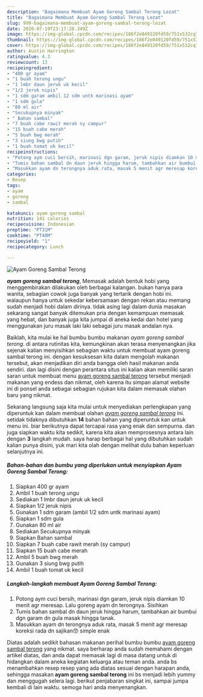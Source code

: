 ```yaml
---
description: "Bagaimana Membuat Ayam Goreng Sambal Terong Lezat"
title: "Bagaimana Membuat Ayam Goreng Sambal Terong Lezat"
slug: 999-bagaimana-membuat-ayam-goreng-sambal-terong-lezat
date: 2020-07-19T23:17:28.349Z
image: https://img-global.cpcdn.com/recipes/186f2e849120fd59/751x532cq70/ayam-goreng-sambal-terong-foto-resep-utama.jpg
thumbnail: https://img-global.cpcdn.com/recipes/186f2e849120fd59/751x532cq70/ayam-goreng-sambal-terong-foto-resep-utama.jpg
cover: https://img-global.cpcdn.com/recipes/186f2e849120fd59/751x532cq70/ayam-goreng-sambal-terong-foto-resep-utama.jpg
author: Austin Harrington
ratingvalue: 4.3
reviewcount: 13
recipeingredient:
- "400 gr ayam"
- "1 buah terong ungu"
- "1 lmbr daun jeruk uk kecil"
- "1/2 jeruk nipis"
- "1 sdm garam ambil 12 sdm untk marinasi ayam"
- "1 sdm gula"
- "80 ml air"
- "Secukupnya minyak"
- " Bahan sambal"
- "7 buah cabe rawit merah sy campur"
- "15 buah cabe merah"
- "5 buah bwg merah"
- "3 siung bwg putih"
- "1 buah tomat uk kecil"
recipeinstructions:
- "Potong aym cuci bersih, marinasi dgn garam, jeruk nipis diamkan 10 menit agr meresap. Lalu goreng ayam dn terongnya. Sisihkan"
- "Tumis bahan sambal dn daun jeruk hingga harum, tambahkan air bumbui dgn garam dn gula masak hingga tanak."
- "Masukkan ayam dn terongnya aduk rata, masak 5 menit agr meresap koreksi rada dn sajikan😙 simple enak"
categories:
- Resep
tags:
- ayam
- goreng
- sambal

katakunci: ayam goreng sambal 
nutrition: 141 calories
recipecuisine: Indonesian
preptime: "PT31M"
cooktime: "PT40M"
recipeyield: "1"
recipecategory: Lunch

---
```



![Ayam Goreng Sambal Terong](https://img-global.cpcdn.com/recipes/186f2e849120fd59/751x532cq70/ayam-goreng-sambal-terong-foto-resep-utama.jpg)

<b><i>ayam goreng sambal terong</i></b>, Memasak adalah bentuk hobi yang menggembirakan dilakukan oleh berbagai kalangan. bukan hanya para wanita, sebagian cowok juga banyak yang tertarik dengan hobi ini. walaupun hanya untuk sekedar kebersamaan dengan rekan atau memang sudah menjadi hobi dalam dirinya. tidak asing lagi dalam dunia masakan sekarang sangat banyak ditemukan pria dengan kemampuan memasak yang hebat, dan banyak juga kita jumpai di aneka kedai dan hotel yang menggunakan juru masak laki laki sebagai juru masak andalan nya.



Baiklah, kita mulai ke hal bumbu bumbu makanan <i>ayam goreng sambal terong</i>. di antara rutinitas kita, kemungkinan akan terasa menyenangkan jika sejenak kalian menyisihkan sebagian waktu untuk membuat ayam goreng sambal terong ini. dengan kesuksesan kita dalam mengolah makanan tersebut, akan menjadikan diri anda bangga oleh hasil makanan anda sendiri. dan lagi disini dengan perantara situs ini kalian akan memiliki saran saran untuk membuat menu <u>ayam goreng sambal terong</u> tersebut menjadi makanan yang endess dan nikmat, oleh karena itu simpan alamat website ini di ponsel anda sebagai sebagian rujukan kita dalam memasak olahan baru yang nikmat.


Sekarang langsung saja kita mulai untuk menyediakan perlengkapan yang diperuntuk kan dalam membuat olahan <u><i>ayam goreng sambal terong</i></u> ini. setidak tidaknya dibutuhkan <b>14</b> bahan bahan yang diperuntuk kan untuk menu ini. biar berikutnya dapat tercapai rasa yang enak dan sempurna. dan juga siapkan waktu kita sedikit, karena kita akan memprosesnya antara lain dengan <b>3</b> langkah mudah. saya harap berbagai hal yang dibutuhkan sudah kalian punya disini, yuk mari kita olah dengan melihat dulu bahan keperluan selanjutnya ini.

<!--inarticleads1-->

##### Bahan-bahan dan bumbu yang diperlukan untuk menyiapkan Ayam Goreng Sambal Terong:

1. Siapkan 400 gr ayam
1. Ambil 1 buah terong ungu
1. Sediakan 1 lmbr daun jeruk uk kecil
1. Siapkan 1/2 jeruk nipis
1. Gunakan 1 sdm garam (ambil 1/2 sdm untk marinasi ayam)
1. Siapkan 1 sdm gula
1. Gunakan 80 ml air
1. Sediakan Secukupnya minyak
1. Siapkan  Bahan sambal
1. Siapkan 7 buah cabe rawit merah (sy campur)
1. Siapkan 15 buah cabe merah
1. Ambil 5 buah bwg merah
1. Gunakan 3 siung bwg putih
1. Ambil 1 buah tomat uk kecil




<!--inarticleads2-->

##### Langkah-langkah membuat Ayam Goreng Sambal Terong:

1. Potong aym cuci bersih, marinasi dgn garam, jeruk nipis diamkan 10 menit agr meresap. Lalu goreng ayam dn terongnya. Sisihkan
1. Tumis bahan sambal dn daun jeruk hingga harum, tambahkan air bumbui dgn garam dn gula masak hingga tanak.
1. Masukkan ayam dn terongnya aduk rata, masak 5 menit agr meresap koreksi rada dn sajikan😙 simple enak




Diatas adalah sedikit bahasan makanan perihal bumbu bumbu <u>ayam goreng sambal terong</u> yang nikmat. saya berharap anda sudah memahami dengan artikel diatas, dan anda dapat memasak lagi di masa datang untuk di hidangkan dalam aneka kegiatan keluarga atau teman anda. anda bs menambahkan resep resep yang ada diatas sesuai dengan harapan anda, sehingga masakan <b>ayam goreng sambal terong</b> ini bs menjadi lebih yummy dan menggugah selera lagi. berikut penjabaran singkat ini, sampai jumpa kembali di lain waktu. semoga hari anda menyenangkan.
